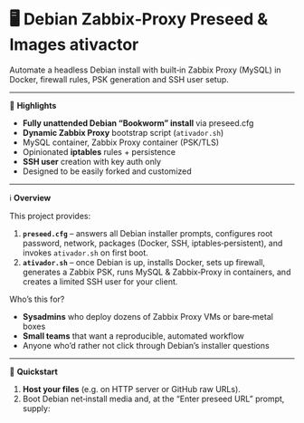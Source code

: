 # 🖥️ Debian Zabbix‐Proxy Preseed & Images ativactor 

Automate a headless Debian install with built‑in Zabbix Proxy (MySQL) in Docker, firewall rules, PSK generation and SSH user setup.

---

🌟 **Highlights**

- **Fully unattended Debian “Bookworm” install** via preseed.cfg  
- **Dynamic Zabbix Proxy** bootstrap script (`ativador.sh`)  
- MySQL container, Zabbix Proxy container (PSK/TLS)  
- Opinionated **iptables** rules + persistence  
- **SSH user** creation with key auth only  
- Designed to be easily forked and customized  

---

ℹ️ **Overview**

This project provides:

1. **`preseed.cfg`** – answers all Debian installer prompts, configures root password, network, packages (Docker, SSH, iptables‑persistent), and invokes `ativador.sh` on first boot.
2. **`ativador.sh`** – once Debian is up, installs Docker, sets up firewall, generates a Zabbix PSK, runs MySQL & Zabbix‑Proxy in containers, and creates a limited SSH user for your client.

Who’s this for?  
- **Sysadmins** who deploy dozens of Zabbix Proxy VMs or bare‑metal boxes  
- **Small teams** that want a reproducible, automated workflow  
- Anyone who’d rather not click through Debian’s installer questions  

---

🚀 **Quickstart**

1. **Host your files** (e.g. on HTTP server or GitHub raw URLs).  
2. Boot Debian net‑install media and, at the “Enter preseed URL” prompt, supply:  
